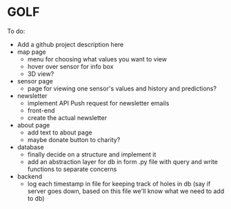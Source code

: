 # GOLF

To do:
* Add a github project description here
* map page
    * menu for choosing what values you want to view
    * hover over sensor for info box
    * 3D view?
* sensor page
    * page for viewing one sensor's values and history and predictions?
* newsletter
    * implement API Push request for newsletter emails
    * front-end
    * create the actual newsletter
* about page
    * add text to about page
    * maybe donate button to charity?
* database
    * finally decide on a structure and implement it
    * add an abstraction layer for db in form .py file with query and write functions to separate concerns
* backend
    * log each timestamp in file for keeping track of holes in db (say if server goes down, based on this file we'll know what we need to add to db)



